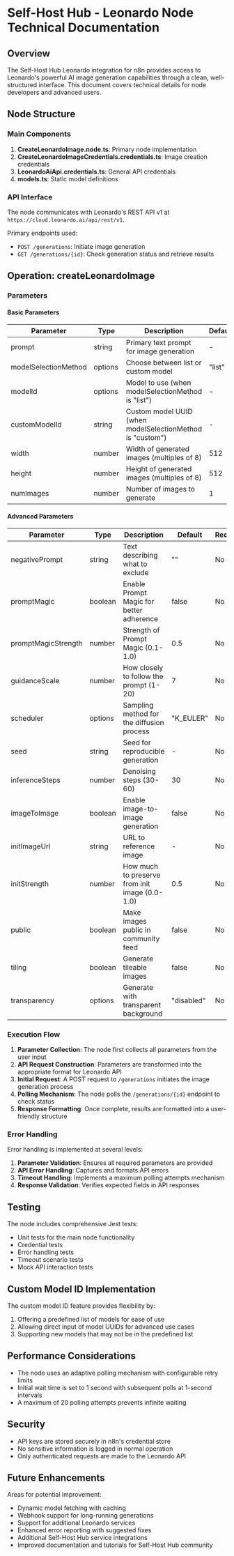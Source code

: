 # Self-Host Hub - Leonardo Node Technical Documentation

## Overview

The Self-Host Hub Leonardo integration for n8n provides access to Leonardo's powerful AI image generation capabilities through a clean, well-structured interface. This document covers technical details for node developers and advanced users.

## Node Structure

### Main Components

1. **CreateLeonardoImage.node.ts**: Primary node implementation
2. **CreateLeonardoImageCredentials.credentials.ts**: Image creation credentials
3. **LeonardoAiApi.credentials.ts**: General API credentials
4. **models.ts**: Static model definitions

### API Interface

The node communicates with Leonardo's REST API v1 at `https://cloud.leonardo.ai/api/rest/v1`.

Primary endpoints used:

- `POST /generations`: Initiate image generation
- `GET /generations/{id}`: Check generation status and retrieve results

## Operation: createLeonardoImage

### Parameters

#### Basic Parameters

| Parameter            | Type    | Description                                               | Default | Required |
| -------------------- | ------- | --------------------------------------------------------- | ------- | -------- |
| prompt               | string  | Primary text prompt for image generation                  | -       | Yes      |
| modelSelectionMethod | options | Choose between list or custom model                       | "list"  | Yes      |
| modelId              | options | Model to use (when modelSelectionMethod is "list")        | -       | Yes      |
| customModelId        | string  | Custom model UUID (when modelSelectionMethod is "custom") | -       | Yes      |
| width                | number  | Width of generated images (multiples of 8)                | 512     | No       |
| height               | number  | Height of generated images (multiples of 8)               | 512     | No       |
| numImages            | number  | Number of images to generate                              | 1       | No       |

#### Advanced Parameters

| Parameter           | Type    | Description                                    | Default    | Required |
| ------------------- | ------- | ---------------------------------------------- | ---------- | -------- |
| negativePrompt      | string  | Text describing what to exclude                | ""         | No       |
| promptMagic         | boolean | Enable Prompt Magic for better adherence       | false      | No       |
| promptMagicStrength | number  | Strength of Prompt Magic (0.1-1.0)             | 0.5        | No       |
| guidanceScale       | number  | How closely to follow the prompt (1-20)        | 7          | No       |
| scheduler           | options | Sampling method for the diffusion process      | "K_EULER"  | No       |
| seed                | string  | Seed for reproducible generation               | -          | No       |
| inferenceSteps      | number  | Denoising steps (30-60)                        | 30         | No       |
| imageToImage        | boolean | Enable image-to-image generation               | false      | No       |
| initImageUrl        | string  | URL to reference image                         | -          | No       |
| initStrength        | number  | How much to preserve from init image (0.0-1.0) | 0.5        | No       |
| public              | boolean | Make images public in community feed           | false      | No       |
| tiling              | boolean | Generate tileable images                       | false      | No       |
| transparency        | options | Generate with transparent background           | "disabled" | No       |

### Execution Flow

1. **Parameter Collection**: The node first collects all parameters from the user input
2. **API Request Construction**: Parameters are transformed into the appropriate format for Leonardo API
3. **Initial Request**: A POST request to `/generations` initiates the image generation process
4. **Polling Mechanism**: The node polls the `/generations/{id}` endpoint to check status
5. **Response Formatting**: Once complete, results are formatted into a user-friendly structure

### Error Handling

Error handling is implemented at several levels:

1. **Parameter Validation**: Ensures all required parameters are provided
2. **API Error Handling**: Captures and formats API errors
3. **Timeout Handling**: Implements a maximum polling attempts mechanism
4. **Response Validation**: Verifies expected fields in API responses

## Testing

The node includes comprehensive Jest tests:

- Unit tests for the main node functionality
- Credential tests
- Error handling tests
- Timeout scenario tests
- Mock API interaction tests

## Custom Model ID Implementation

The custom model ID feature provides flexibility by:

1. Offering a predefined list of models for ease of use
2. Allowing direct input of model UUIDs for advanced use cases
3. Supporting new models that may not be in the predefined list

## Performance Considerations

- The node uses an adaptive polling mechanism with configurable retry limits
- Initial wait time is set to 1 second with subsequent polls at 1-second intervals
- A maximum of 20 polling attempts prevents infinite waiting

## Security

- API keys are stored securely in n8n's credential store
- No sensitive information is logged in normal operation
- Only authenticated requests are made to the Leonardo API

## Future Enhancements

Areas for potential improvement:

- Dynamic model fetching with caching
- Webhook support for long-running generations
- Support for additional Leonardo services
- Enhanced error reporting with suggested fixes
- Additional Self-Host Hub service integrations
- Improved documentation and tutorials for Self-Host Hub community

